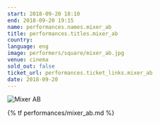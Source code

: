 ```yaml
---
start: 2018-09-20 18:10
end: 2018-09-20 19:15
name: performances.names.mixer_ab
title: performances.titles.mixer_ab
country: 
language: eng
image: performers/square/mixer_ab.jpg
venue: cinema
sold_out: false
ticket_url: performances.ticket_links.mixer_ab
date: 2018-09-20
---
```


<picture>
    <source media="(min-width: 1200px)" srcset="{% asset performers/wide/mixer_ab.jpg @path %}">
    <source media="(min-width: 768px)" srcset="{% asset performers/wide/mixer_ab.jpg @path %}">
    <img src="{% asset performers/square/mixer_ab.jpg @path %}" alt="Mixer AB">
</picture>

{% tf performances/mixer_ab.md %}
